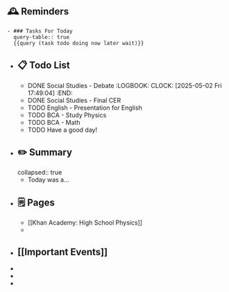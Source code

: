 ## 🕰️ Reminders
	- ### Tasks For Today
	  query-table:: true
	  {{query (task todo doing now later wait)}}
- ## 📋 Todo List
	- DONE Social Studies - Debate
	  :LOGBOOK:
	  CLOCK: [2025-05-02 Fri 17:49:04]
	  :END:
	- DONE Social Studies - Final CER
	- TODO English - Presentation for English
	- TODO BCA - Study Physics
	- TODO BCA - Math
	- TODO Have a good day!
- ##  ✏️ Summary
  collapsed:: true
	- Today was a...
- ## 🗒️ Pages
	- [[Khan Academy: High School Physics]]
	-
- ## [[Important Events]]
-
-
-